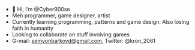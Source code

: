 - 👋 Hi, I’m @Cyber900se
- Meh programmer, game designer, artist
- Currently learning programming, patterns and game design. Also losing faith in humanity
- Looking to collaborate on stuff involving games
- G-mail: semyonbarkovd@gmail.com, Twitter: @kron_2061

<!---
Cyber900se/Cyber900se is a ✨ special ✨ repository because its `README.md` (this file) appears on your GitHub profile.
You can click the Preview link to take a look at your changes.
--->
